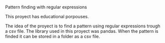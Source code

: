 Pattern finding with regular expressions

This proyect has educational porpouses.

The idea of the proyect is to find a pattern using regular expressions trough a csv file. The library used in this proyect was pandas. When the pattern is finded it can be stored in a folder as a csv file.
